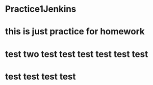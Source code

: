 # Practice1Jenkins
# this is just practice for homework
# test two test test test test test test
# test test test test